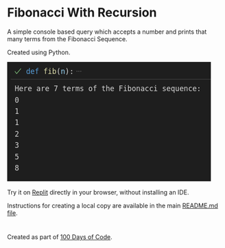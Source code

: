 # Fibonacci With Recursion

A simple console based query which accepts a number and prints that many terms from the Fibonacci Sequence.

Created using Python.

![7 terms of the Fibonacci Sequence](https://github.com/ZanClifton/basic-python-projects/blob/main/images/fibonacci.png)

Try it on [Replit](https://replit.com/@ZanClifton/fibonacci-with-recursion?v=1) directly in your browser, without installing an IDE.

Instructions for creating a local copy are available in the main [README.md file](https://github.com/ZanClifton/basic-python-projects/blob/main/README.md).

#

Created as part of [100 Days of Code](https://github.com/ZanClifton/100-days-of-code/blob/master/log.md).
